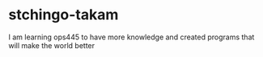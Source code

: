 # stchingo-takam
I am learning ops445 to have more knowledge and created programs that will make the world better

